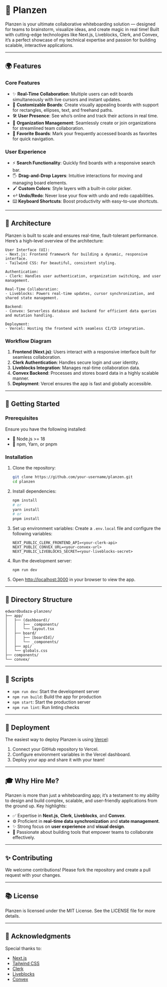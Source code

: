 # 🌱 Planzen

Planzen is your ultimate collaborative whiteboarding solution — designed for teams to brainstorm, visualize ideas, and create magic in real time! Built with cutting-edge technologies like Next.js, Liveblocks, Clerk, and Convex, it’s a perfect showcase of my technical expertise and passion for building scalable, interactive applications.

---

## 🌍 Features

### Core Features
- ✨ **Real-Time Collaboration**: Multiple users can edit boards simultaneously with live cursors and instant updates.
- 🎨 **Customizable Boards**: Create visually appealing boards with support for rectangles, ellipses, text, and freehand paths.
- 🛠️ **User Presence**: See who’s online and track their actions in real time.
- 💼 **Organization Management**: Seamlessly create or join organizations for streamlined team collaboration.
- 🌟 **Favorite Boards**: Mark your frequently accessed boards as favorites for quick navigation.

### User Experience
- ⚡ **Search Functionality**: Quickly find boards with a responsive search bar.
- 🖐 **Drag-and-Drop Layers**: Intuitive interactions for moving and managing board elements.
- 🖌️ **Custom Colors**: Style layers with a built-in color picker.
- ↩️ **Undo/Redo**: Never lose your flow with undo and redo capabilities.
- ⌨️ **Keyboard Shortcuts**: Boost productivity with easy-to-use shortcuts.

---

## 🏢 Architecture

Planzen is built to scale and ensures real-time, fault-tolerant performance. Here’s a high-level overview of the architecture:

```plaintext
User Interface (UI):
- Next.js: Frontend framework for building a dynamic, responsive interface.
- Tailwind CSS: For beautiful, consistent styling.

Authentication:
- Clerk: Handles user authentication, organization switching, and user management.

Real-Time Collaboration:
- Liveblocks: Powers real-time updates, cursor synchronization, and shared state management.

Backend:
- Convex: Serverless database and backend for efficient data queries and mutation handling.

Deployment:
- Vercel: Hosting the frontend with seamless CI/CD integration.
```

### Workflow Diagram

1. **Frontend (Next.js)**: Users interact with a responsive interface built for seamless collaboration.
2. **Clerk Authentication**: Handles secure login and user identity.
3. **Liveblocks Integration**: Manages real-time collaboration data.
4. **Convex Backend**: Processes and stores board data in a highly scalable manner.
5. **Deployment**: Vercel ensures the app is fast and globally accessible.

---

## 🚀 Getting Started

### Prerequisites
Ensure you have the following installed:
- 📂 Node.js >= 18
- 📂 npm, Yarn, or pnpm

### Installation

1. Clone the repository:
   ```bash
   git clone https://github.com/your-username/planzen.git
   cd planzen
   ```

2. Install dependencies:
   ```bash
   npm install
   # or
   yarn install
   # or
   pnpm install
   ```

3. Set up environment variables:
   Create a `.env.local` file and configure the following variables:
   ```env
   NEXT_PUBLIC_CLERK_FRONTEND_API=<your-clerk-api>
   NEXT_PUBLIC_CONVEX_URL=<your-convex-url>
   NEXT_PUBLIC_LIVEBLOCKS_SECRET=<your-liveblocks-secret>
   ```

4. Run the development server:
   ```bash
   npm run dev
   ```

5. Open [http://localhost:3000](http://localhost:3000) in your browser to view the app.

---

## 🔧 Directory Structure

```
edwardbudaza-planzen/
├── app/
│   ├── (dashboard)/
│   │   ├── _components/
│   │   └── layout.tsx
│   ├── board/
│   │   ├── [boardId]/
│   │   └── _components/
│   ├── api/
│   └── globals.css
├── components/
└── convex/
```

---

## 🔖 Scripts

- `npm run dev`: Start the development server
- `npm run build`: Build the app for production
- `npm start`: Start the production server
- `npm run lint`: Run linting checks

---

## 🚜 Deployment

The easiest way to deploy Planzen is using [Vercel](https://vercel.com):

1. Connect your GitHub repository to Vercel.
2. Configure environment variables in the Vercel dashboard.
3. Deploy your app and share it with your team!

---

## 🎓 Why Hire Me?

Planzen is more than just a whiteboarding app; it’s a testament to my ability to design and build complex, scalable, and user-friendly applications from the ground up. Key highlights:

- ✅ Expertise in **Next.js**, **Clerk**, **Liveblocks**, and **Convex**.
- ⚙️ Proficient in **real-time data synchronization** and **state management**.
- ✨ Strong focus on **user experience** and **visual design**.
- 🎨 Passionate about building tools that empower teams to collaborate effectively.

---

## ✨ Contributing

We welcome contributions! Please fork the repository and create a pull request with your changes.

---

## 📚 License

Planzen is licensed under the MIT License. See the LICENSE file for more details.

---

## 👏 Acknowledgments

Special thanks to:
- [Next.js](https://nextjs.org/)
- [Tailwind CSS](https://tailwindcss.com/)
- [Clerk](https://clerk.dev/)
- [Liveblocks](https://liveblocks.io/)
- [Convex](https://convex.dev/)

